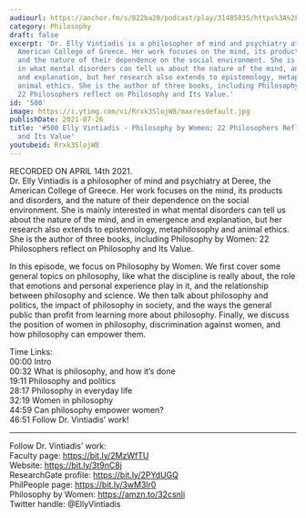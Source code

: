 ```yaml
---
audiourl: https://anchor.fm/s/822ba20/podcast/play/31485835/https%3A%2F%2Fd3ctxlq1ktw2nl.cloudfront.net%2Fstaging%2F2021-3-15%2Ff13022e8-d7de-136b-d11c-9e7f7948292a.m4a
category: Philosophy
draft: false
excerpt: 'Dr. Elly Vintiadis is a philosopher of mind and psychiatry at Deree, the
  American College of Greece. Her work focuses on the mind, its products and disorders,
  and the nature of their dependence on the social environment. She is mainly interested
  in what mental disorders can tell us about the nature of the mind, and in emergence
  and explanation, but her research also extends to epistemology, metaphilosophy and
  animal ethics. She is the author of three books, including Philosophy by Women:
  22 Philosophers reflect on Philosophy and Its Value.'
id: '500'
image: https://i.ytimg.com/vi/Rrxk3SlojW8/maxresdefault.jpg
publishDate: 2021-07-26
title: '#500 Elly Vintiadis - Philosophy by Women: 22 Philosophers Reflect on Philosophy
  and Its Value'
youtubeid: Rrxk3SlojW8
---
```

<div class="timelinks">

RECORDED ON APRIL 14th 2021.  
Dr. Elly Vintiadis is a philosopher of mind and psychiatry at Deree, the American College of Greece. Her work focuses on the mind, its products and disorders, and the nature of their dependence on the social environment. She is mainly interested in what mental disorders can tell us about the nature of the mind, and in emergence and explanation, but her research also extends to epistemology, metaphilosophy and animal ethics. She is the author of three books, including Philosophy by Women: 22 Philosophers reflect on Philosophy and Its Value.

In this episode, we focus on Philosophy by Women. We first cover some general topics on philosophy, like what the discipline is really about, the role that emotions and personal experience play in it, and the relationship between philosophy and science. We then talk about philosophy and politics, the impact of philosophy in society, and the ways the general public than profit from learning more about philosophy. Finally, we discuss the position of women in philosophy, discrimination against women, and how philosophy can empower them.

Time Links:  
<time>00:00</time> Intro  
<time>00:32</time> What is philosophy, and how it’s done  
<time>19:11</time> Philosophy and politics  
<time>28:17</time> Philosophy in everyday life  
<time>32:19</time> Women in philosophy  
<time>44:59</time> Can philosophy empower women?  
<time>46:51</time> Follow Dr. Vintiadis’ work!

---

Follow Dr. Vintiadis’ work:  
Faculty page: https://bit.ly/2MzWfTU  
Website: https://bit.ly/3t9nC8j  
ResearchGate profile: https://bit.ly/2PYdUGQ  
PhilPeople page: https://bit.ly/3wM3lr0  
Philosophy by Women: https://amzn.to/32csnli  
Twitter handle: @EllyVintiadis
</div>

